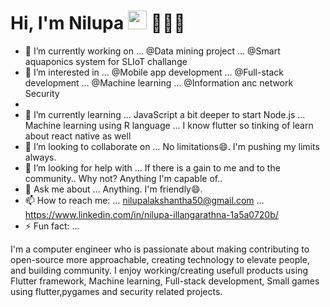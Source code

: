 
# Hi, I'm Nilupa <img alt="wave" src="https://raw.githubusercontent.com/MartinHeinz/MartinHeinz/master/wave.gif" width="30px"> 👩🏾‍💻


- 🔭 I’m currently working on   …   @Data mining project   …  @Smart aquaponics system for SLIoT challange    
- 👀 I’m interested in   …  @Mobile app development   …  @Full-stack development   …  @Machine learning   …  @Information anc network Security
-                                 
- 🌱 I’m currently learning   …  JavaScript a bit deeper to start Node.js   …  Machine learning using R language   …  I know flutter so tinking of learn about react native as well
- 👯 I’m looking to collaborate on   …  No limitations😄. I'm pushing my limits always.  
- 🤔 I’m looking for help with   …  If there is a gain to me and to the community.. Why not? Anything I'm capable of..
- 💬 Ask me about   …  Anything. I'm friendly😄.
- 📫 How to reach me:   …  nilupalakshantha50@gmail.com   …  https://www.linkedin.com/in/nilupa-illangarathna-1a5a0720b/
- ⚡ Fun fact: …


I'm a computer engineer who is passionate about making contributing to open-source more approachable, creating technology to elevate people, and building community. I enjoy working/creating usefull products using Flutter framework, Machine learning, Full-stack development, Small games using flutter,pygames and security related projects. 

<!-- 

## Designing tools
![Adobe XD](http://img.shields.io/badge/-Abode%20XD-purple?style=flat-square&logo=adobe-XD&logoColor=ffffff)
![Adobe Illustrator](http://img.shields.io/badge/-Abode%20Illustrator-orange?style=flat-square&logo=adobe-illustrator&logoColor=ffffff)
![Adobe Photoshop](http://img.shields.io/badge/-Abode%20Photoshop-blue?style=flat-square&logo=adobe-photoshop&logoColor=ffffff)

 -->

<!-- ## Find me around the web 🌎: <a href="https://github.com/sponsors/M0nica"><img align="left" width="150" height="150" src="https://github.com/M0nica/M0nica/blob/main/octomonica/m0nica-octocat-rotating.gif?raw=true"></a>
- Learning in public on <a href="https://www.twitch.tv/blacktechdiva">Twitch</a> or <a href="https://www.monica.dev">monica.dev</a> 📹 ✍🏾
- Tinkering with interactions on <a href="https://codepen.io/m0nica"> Codepen</a> 🏓
- Sharing updates on <a href="https://www.linkedin.com/in/monicampowell/">LinkedIn</a> 💼 -->
